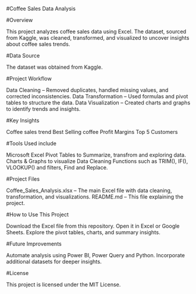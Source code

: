 #Coffee Sales Data Analysis

#Overview

This project analyzes coffee sales data using Excel. The dataset, sourced from Kaggle, was cleaned, transformed, and visualized to uncover insights about coffee sales trends.

#Data Source

The dataset was obtained from Kaggle.

#Project Workflow

Data Cleaning – Removed duplicates, handled missing values, and corrected inconsistencies.
Data Transformation – Used formulas and pivot tables to structure the data.
Data Visualization – Created charts and graphs to identify trends and insights.

#Key Insights

Coffee sales trend
Best Selling coffee 
Profit Margins 
Top 5 Customers

#Tools Used include

Microsoft Excel
Pivot Tables to Summarize, transfrom and exploring data.
Charts & Graphs to visualize
Data Cleaning Functions such as TRIM(), IF(), VLOOKUP() and filters, Find and Replace.

#Project Files

Coffee_Sales_Analysis.xlsx – The main Excel file with data cleaning, transformation, and visualizations.
README.md – This file explaining the project.

#How to Use This Project

Download the Excel file from this repository.
Open it in Excel or Google Sheets.
Explore the pivot tables, charts, and summary insights.

#Future Improvements

Automate analysis using Power BI, Power Query and Python.
Incorporate additional datasets for deeper insights.

#License

This project is licensed under the MIT License.
